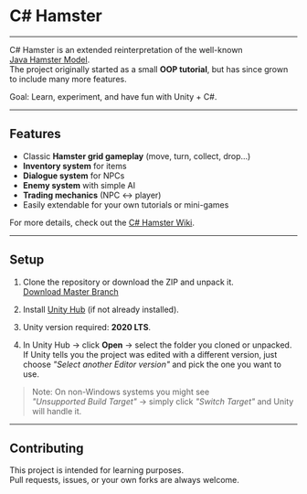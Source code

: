 # C# Hamster

--- 

C# Hamster is an extended reinterpretation of the well-known  
[Java Hamster Model](https://www.java-hamster-modell.de/).  
The project originally started as a small **OOP tutorial**, but has since grown to include many more features.

Goal: Learn, experiment, and have fun with Unity + C#.

---

## Features

- Classic **Hamster grid gameplay** (move, turn, collect, drop...)
- **Inventory system** for items
- **Dialogue system** for NPCs
- **Enemy system** with simple AI
- **Trading mechanics** (NPC ↔ player)
- Easily extendable for your own tutorials or mini-games

For more details, check out the [C# Hamster Wiki](https://github.com/DanjelPiDev/CSharpHamster/wiki).

---

## Setup

1. Clone the repository or download the ZIP and unpack it.  
   [Download Master Branch](https://github.com/Dagait/CSharpHamster/archive/refs/heads/master.zip)

2. Install [Unity Hub](https://unity.com/download) (if not already installed).

3. Unity version required: **2020 LTS**.

4. In Unity Hub -> click **Open** -> select the folder you cloned or unpacked.  
   If Unity tells you the project was edited with a different version, just choose *"Select another Editor version"* and pick the one you want to use.

> Note: On non-Windows systems you might see  
> *"Unsupported Build Target"* -> simply click *"Switch Target"* and Unity will handle it.

---

## Contributing

This project is intended for learning purposes.  
Pull requests, issues, or your own forks are always welcome.
